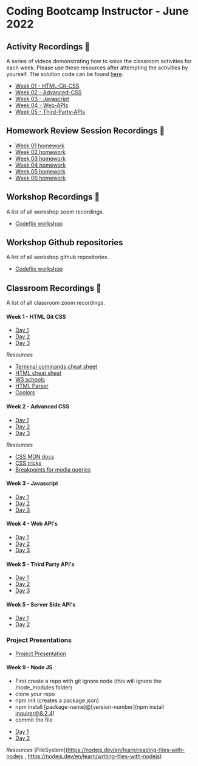 # Coding Bootcamp Instructor - June 2022

## Activity Recordings 🎥

A series of videos demonstrating how to solve the classroom activities for each week. Please use these resources after attempting the activities by yourself. The solution code can be found [here](./activity-solutions/).

- [Week 01 - HTML-Git-CSS](https://drive.google.com/drive/folders/10F3cj2sPDgIlFnVRxQekSWIVD0LE6zfQ?usp=sharing)
- [Week 02 - Advanced-CSS](https://drive.google.com/drive/folders/1FXquhcR2p39H-GbT6o4-ZL3IutJyPXz6?usp=sharing)
- [Week 03 - Javascript](https://drive.google.com/drive/folders/1gP4TS-0LyB9-MkrL7dib9ZAW5x6LyI9t?usp=sharing)
- [Week 04 - Web-APIs](https://drive.google.com/drive/folders/1E8El5rcsHeAk2KJmk6opCeU4EqvQckz8?usp=sharing)
- [Week 05 - Third-Party-APIs](https://drive.google.com/drive/folders/1n8kwRVd7exsOLdYP7HiLh09QXhMvcfkO?usp=sharing)

## Homework Review Session Recordings 🎥

- [Week 01 homework](https://zoom.us/rec/share/YsRnlh9yADHgjHmdHy5_ibs3jOURM09Krm8XnfprwB5ZnQ6w1N0vZW9Bt_WOK3Z1.PRyZ8otnZb9mj1Sm?startTime=1648832726000)
- [Week 02 homework](https://zoom.us/rec/share/LIPT9EdN4hPCt0R6q33QTrHq9EeokULfTFeZON3FQtYTp30xW_waFSax0U2vhxBE._NWlEGOVd72U7tFf?startTime=1649439075000)
- [Week 03 homework](https://zoom.us/rec/share/1XZEs_dgQkDWFoiT0bOe3G9nTyiFWTXfKsIQRsgjtDB4HF9HA_Ab1WnJ_aq6EFFu.NefsBfhFlLCDPJq2?startTime=1650043883000)
- [Week 04 homework](https://zoom.us/rec/play/D1NQxuVYFVGViiM_1OJx95TN1ALgXAkh52BqDSDue_qbGjQNgLTsUHAKHh7lTDZUyqiD1hEmaTE8tQbi.1mrOe5lNofl0mN4j?startTime=1650648857000)
- [Week 05 homework](https://zoom.us/rec/play/athE9ep4DSxnvb1uw_q2ymBEFIoW2G1JBIJimd2o5xQCVW6lbmKAy61joq5QTOkEax3_qEGX22OFHmio.cyNAg7JsLtrgMbUI?startTime=1651253469000)
- [Week 06 homework](https://zoom.us/rec/play/G-EGJM_QmdjZ2yp6hLDXlH9Z_uiHuUpEW4x6f_ZDIzQbgFgUjQTI1uNSqr62A7MiTBCst3BTmTo--uYa.AcHa_fUmyXzxtL1d?startTime=1651858918000)

## Workshop Recordings 🎥

A list of all workshop zoom recordings.

- [Codeflix workshop](https://zoom.us/rec/play/_er2XkVA2Vu4hHtSjhkt3exINutfOj8K1uk5CyfGoDaDfyLFZ0LNTKvEqgHVbmcIFRDW5GOtieC0l7MA.ydsARTqonah-WZjJ?startTime=1649698282000)

## Workshop Github repositories

A list of all workshop github repositories.

- [Codeflix workshop](https://github.com/surajverma2587/codeflix-2022)

## Classroom Recordings 🎥

A list of all classroom zoom recordings.

#### Week 1 - HTML Git CSS

- [Day 1](https://zoom.us/rec/playtP-6GZci4fTfHR-G4o291QOzqcZF2aIpZMOz67k4-OrS0l5l3r1cDlKNvScarWINZHHFgKP40q83iCcLy4w2b43trJTYLIiX)
- [Day 2](https://zoom.us/rec/play/5ZLBaxksgfE4G2p8Ws82l_Dld_u9Bv7WwaqRuvPRQBL5BwlIJg6yyg5qVhmPM5XP1TIK6hzTvP88l8Xq._I-XqbA4W0Q4X4Na)
- [Day 3](https://zoom.us/rec/play/Pel4xN4BYS0USytWDVj7TF53gx4js6mqonEZW2iiJC-4cpmQHCpZSIfeJqGkhiQ6vWp7144ZMiKXwZ1d.d5-2LxLRUsyM8YZh)

_Resources_

- [Terminal commands cheat sheet](https://www.malikbrowne.com/blog/helpful-terminal-commands)
- [HTML cheat sheet](https://web.stanford.edu/group/csp/cs21/htmlcheatsheet.pdf)
- [W3 schools](https://www.w3schools.com/html/default.asp)
- [HTML Parser](https://www.freeformatter.com/html-validator.html)
- [Coolors](https://coolors.co)

#### Week 2 - Advanced CSS

- [Day 1](https://zoom.us/rec/play/cD02t7jstEfTpKoMcwyqKESt0lY1gi-5cwQj905wpsXfUT8FKzOrTys207Auj3pt5UnR6cb9b90PaE2C.gyl-X4Ecgm3XIL22)
- [Day 2](https://zoom.us/rec/play/OwmiBOFHTHiQ6ZgjnTUwY2OKaLMoNByDIQ1wmyMZgAIzQqMjnso0hyUdwmwNfaBffE9VtlnMk8u9baYI.0KxNa_IIzm7kKSPJ)
- [Day 3](https://zoom.us/rec/play/jAnab51pCsn-tyFXJPIxEevF1Zs-Qavg6p1P9kDso-efKJYkT5M-dTy0H_6jJOnbb8cIRNIibV67lOEt.KXMFAkcP7F6oAOML)

_Resources_

- [CSS MDN docs](https://developer.mozilla.org/en-US/docs/Web/CSS)
- [CSS tricks](https://css-tricks.com/snippets/css/a-guide-to-flexbox/)
- [Breakpoints for media queries](https://getbootstrap.com/docs/5.0/layout/breakpoints/)

#### Week 3 - Javascript

- [Day 1](https://zoom.us/rec/play/HvQJw1yAxRKIAPXaoSwitUk2QoI1kLtxm1di8RfWaHnOzRSCXsHnlw61UIo971kf1EUuSspAR61RmFvF.dokvHMPi-augk96w)
- [Day 2](https://zoom.us/rec/play/IDwPxYnbB7uFKguVWaXwM_CM-epu7AfqTDdPKHQWFRhDbE2U0DYIn3ch6Z_6rluU8sfpZBytxSn9pYw6.-4S3MWdP2jYeIDJg)
- [Day 3](https://zoom.us/rec/play/j6Ju1Dp5TM-pT2tF257vfBi_VA9wt3VEgWPK7QOfGPSu2JHVL9wLYbk8jNGmeWdkm3F2tauLsrU_mWKw.pT1VXbIiYe7yOqpr)

#### Week 4 - Web API's

- [Day 1](https://zoom.us/rec/play/aQr3YXBthYUIUKhl11oOCqrwfS3701Wd4ZVg0TzW56-nZhTa-6QQ_GyQFvJvGs7XNDDQ8Tvcx1pMFeat.KVWC8BapEAuVLV6-)
- [Day 2](https://zoom.us/rec/play/rg_VOXgWo0ZVMZikFdBLWq_Dudm3tq0ovcfWMNJORcfF_a2KHMfj8U_m8musGDh5j7aOZCO2M8eJ8GY.jZzg389DLfL6EGZ5)
- [Day 3](https://zoom.us/rec/play/J50nKcwA0x-BqtQ1BVjnpzq6AFkwjQhyhmRcnoih8VWKqGD4_7_8C2U3PsrO-IRJlIZe-qhr2HGdSII.t6TbuCOCGh6ixxEx)

#### Week 5 - Third Party API's

- [Day 1](https://zoom.us/rec/play/vwjLWz-YRb00h9JP-WZhfIwdaSuy3kUX6YPPHw17Stu2BGbREsc1Pb2k3eHRI2_Yl2hzlCr4Gjy1B2Nc.23ea4At9zPW8nXTz)
- [Day 2](https://zoom.us/rec/play/vc3lo0wXJoRkkJX9bDHhoS2rHw6K5HJFVDvvW7brQrTM_Ka6l6ov36PU_HMWM-BLYhw48U5rE4d9tEny.nwZHWS8y-mA_XreC)
- [Day 3](https://zoom.us/rec/play/5sDO_mhdt02MLDEE3yMmNH4TwTAc5KajazTF9Bo-kpAn7DvSKkiOIz4_Gwki2nOSIHz2bEAOCBHBsAJo.xfpwX1rjXR-8bAEF)

#### Week 5 - Server Side API's

- [Day 1](https://zoom.us/rec/share/MDTvKqY1u8rBq5CZDrBG706qrakw35RfeBr1YzvUKNCM6_RbB9BpSvlXOcsOiqEQ.aAxUPFo2pTK4mNyY)
- [Day 2](https://zoom.us/rec/share/85mthrGhIDtYJ6F6aoGUlwJrZNkt0aB9GP7zotPyQiINMABk6rNgtQIMGW7t96bi.NgC7wHjSt-mNC-io)

### Project Presentations

- [Project Presentation](https://zoom.us/rec/share/zAHxlnJqlrbuwH_nEzk8Ap-wnX8h8jfid3TVTwjsqW5IhkAC-yfv9red5dVi1WWE.P8INpVNrEVEahGWG)

#### Week 9 - Node JS

- First create a repo with git ignore node (this will ignore the /node_modules folder)
- clone your repo
- npm init (creates a package.json)
- npm install [package-name]@[version-number](npm install inquirer@8.2.4)
- commit the file

* [Day 1](https://zoom.us/rec/play/a6i2aZb-nACNSq66sxYnBb8QHpeePrmPQ5Ky3_dABuv1T3AcsTglFDrbPo22APXqNPjnj1ANaF9hoqXo.DZO0_dLzPPqEMAXV)
* [Day 2](https://zoom.us/rec/play/GBxg4Nlilh8IiaVIbEvA7135nUbgZKQY6TeclLWKhHKs7FoFeKTuDS17zuNsA7P2uimiPXLN3JagM4T-.zT3ny3GHl060BJmi)

_Resources_
[FileSystem](https://nodejs.dev/en/learn/reading-files-with-nodejs , https://nodejs.dev/en/learn/writing-files-with-nodejs)
